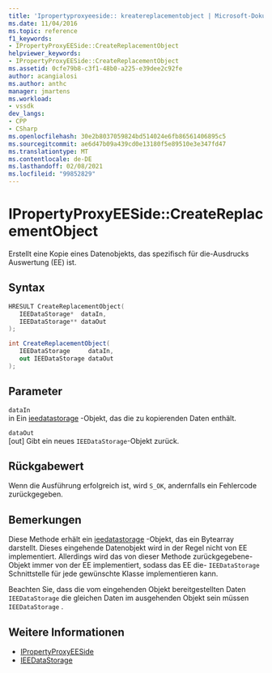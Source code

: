 ```yaml
---
title: 'Ipropertyproxyeeside:: kreatereplacementobject | Microsoft-Dokumentation'
ms.date: 11/04/2016
ms.topic: reference
f1_keywords:
- IPropertyProxyEESide::CreateReplacementObject
helpviewer_keywords:
- IPropertyProxyEESide::CreateReplacementObject
ms.assetid: 0cfe79b8-c3f1-48b0-a225-e39dee2c92fe
author: acangialosi
ms.author: anthc
manager: jmartens
ms.workload:
- vssdk
dev_langs:
- CPP
- CSharp
ms.openlocfilehash: 30e2b8037059824bd514024e6fb86561406895c5
ms.sourcegitcommit: ae6d47b09a439cd0e13180f5e89510e3e347fd47
ms.translationtype: MT
ms.contentlocale: de-DE
ms.lasthandoff: 02/08/2021
ms.locfileid: "99852829"
---
```

# <a name="ipropertyproxyeesidecreatereplacementobject"></a>IPropertyProxyEESide::CreateReplacementObject
Erstellt eine Kopie eines Datenobjekts, das spezifisch für die-Ausdrucks Auswertung (EE) ist.

## <a name="syntax"></a>Syntax

```cpp
HRESULT CreateReplacementObject(
   IEEDataStorage*  dataIn,
   IEEDataStorage** dataOut
);
```

```csharp
int CreateReplacementObject(
   IEEDataStorage     dataIn,
   out IEEDataStorage dataOut
);
```

## <a name="parameters"></a>Parameter
`dataIn`\
in Ein [ieedatastorage](../../../extensibility/debugger/reference/ieedatastorage.md) -Objekt, das die zu kopierenden Daten enthält.

`dataOut`\
[out] Gibt ein neues `IEEDataStorage`-Objekt zurück.

## <a name="return-value"></a>Rückgabewert
 Wenn die Ausführung erfolgreich ist, wird `S_OK`, andernfalls ein Fehlercode zurückgegeben.

## <a name="remarks"></a>Bemerkungen
 Diese Methode erhält ein [ieedatastorage](../../../extensibility/debugger/reference/ieedatastorage.md) -Objekt, das ein Bytearray darstellt. Dieses eingehende Datenobjekt wird in der Regel nicht von EE implementiert. Allerdings wird das von dieser Methode zurückgegebene-Objekt immer von der EE implementiert, sodass das EE die- `IEEDataStorage` Schnittstelle für jede gewünschte Klasse implementieren kann.

 Beachten Sie, dass die vom eingehenden Objekt bereitgestellten Daten `IEEDataStorage` die gleichen Daten im ausgehenden Objekt sein müssen `IEEDataStorage` .

## <a name="see-also"></a>Weitere Informationen
- [IPropertyProxyEESide](../../../extensibility/debugger/reference/ipropertyproxyeeside.md)
- [IEEDataStorage](../../../extensibility/debugger/reference/ieedatastorage.md)
